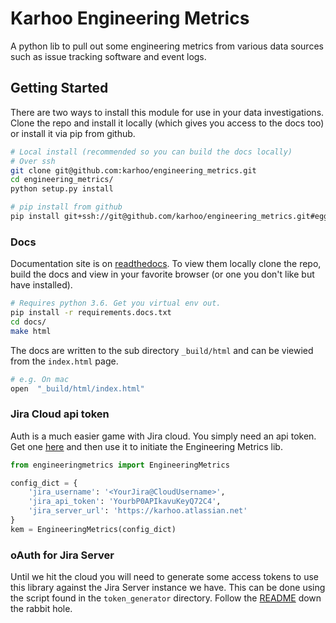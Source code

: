 # Karhoo Engineering Metrics
A python lib to pull out some engineering metrics from various data sources such as issue tracking software and event logs.

## Getting Started

There are two ways to install this module for use in your data investigations. Clone the repo and install it locally (which gives you access to the docs too) or install it via pip from github.

```sh
# Local install (recommended so you can build the docs locally)
# Over ssh
git clone git@github.com:karhoo/engineering_metrics.git
cd engineering_metrics/
python setup.py install

# pip install from github
pip install git+ssh://git@github.com/karhoo/engineering_metrics.git#egg=engineeringmetrics
```

### Docs

Documentation site is on [readthedocs](https://engineering-metrics.readthedocs.io/en/latest/). To view them locally clone the repo, build the docs and view in your favorite browser (or one you don't like but have installed).

```sh
# Requires python 3.6. Get you virtual env out.
pip install -r requirements.docs.txt
cd docs/
make html
```

The docs are written to the sub directory `_build/html` and can be viewied from the `index.html` page.

```sh
# e.g. On mac
open  "_build/html/index.html"
```

### Jira Cloud api token

Auth is a much easier game with Jira cloud. You simply need an api token. Get one [here](https://id.atlassian.com/manage/api-tokens) and then use it to initiate the Engineering Metrics lib.

```python
from engineeringmetrics import EngineeringMetrics

config_dict = {
    'jira_username': '<YourJira@CloudUsername>',
    'jira_api_token': 'YourbP0APIkavuKeyQ72C4',
    'jira_server_url': 'https://karhoo.atlassian.net'
}
kem = EngineeringMetrics(config_dict)
```

### oAuth for Jira Server
Until we hit the cloud you will need to generate some access tokens to use this library against the Jira Server instance we have. This can be done using the script found in the `token_generator` directory. Follow the [README](./token_generator/README.md) down the rabbit hole.
